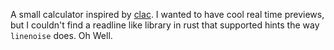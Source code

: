 A small calculator inspired by [clac](https://github.com/soveran/clac). I wanted
to have cool real time previews, but I couldn't find a readline like library in rust that
supported hints the way `linenoise` does. Oh Well.
